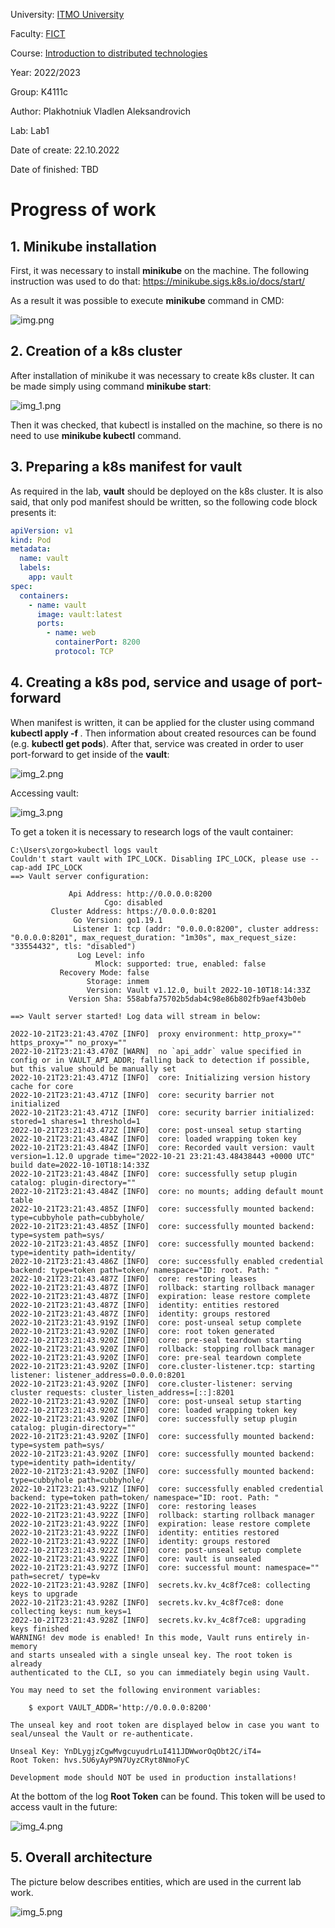 University: [ITMO University](https://itmo.ru/ru/)

Faculty: [FICT](https://fict.itmo.ru)

Course: [Introduction to distributed technologies](https://github.com/itmo-ict-faculty/introduction-to-distributed-technologies)

Year: 2022/2023

Group: K4111c

Author: Plakhotniuk Vladlen Aleksandrovich

Lab: Lab1

Date of create: 22.10.2022

Date of finished: TBD

# Progress of work
## 1. Minikube installation
First, it was necessary to install **minikube** on the machine.
The following instruction was used to do that: 
https://minikube.sigs.k8s.io/docs/start/

As a result it was possible to execute **minikube** command in CMD:

![img.png](resources/img.png)

## 2. Creation of a k8s cluster
After installation of minikube it was necessary to create k8s cluster.
It can be made simply using command **minikube start**:

![img_1.png](resources/img_1.png)

Then it was checked, that kubectl is installed on the machine, so 
there is no need to use **minikube kubectl** command.

## 3. Preparing a k8s manifest for vault
As required in the lab, **vault** should be deployed on the k8s cluster.
It is also said, that only pod manifest should be written, so the following
code block presents it:

```yaml
apiVersion: v1
kind: Pod
metadata:
  name: vault
  labels:
    app: vault
spec:
  containers:
    - name: vault
      image: vault:latest
      ports:
        - name: web
          containerPort: 8200
          protocol: TCP
```

## 4. Creating a k8s pod, service and usage of port-forward
When manifest is written, it can be applied for the cluster using command **kubectl apply -f <file>**.
Then information about created resources can be found (e.g. **kubectl get pods**).
After that, service was created in order to user port-forward to get inside of the **vault**:

![img_2.png](resources/img_2.png)

Accessing vault:

![img_3.png](resources/img_3.png)

To get a token it is necessary to research logs of the vault container:
```
C:\Users\zorgo>kubectl logs vault
Couldn't start vault with IPC_LOCK. Disabling IPC_LOCK, please use --cap-add IPC_LOCK
==> Vault server configuration:

             Api Address: http://0.0.0.0:8200
                     Cgo: disabled
         Cluster Address: https://0.0.0.0:8201
              Go Version: go1.19.1
              Listener 1: tcp (addr: "0.0.0.0:8200", cluster address: "0.0.0.0:8201", max_request_duration: "1m30s", max_request_size: "33554432", tls: "disabled")
               Log Level: info
                   Mlock: supported: true, enabled: false
           Recovery Mode: false
                 Storage: inmem
                 Version: Vault v1.12.0, built 2022-10-10T18:14:33Z
             Version Sha: 558abfa75702b5dab4c98e86b802fb9aef43b0eb

==> Vault server started! Log data will stream in below:

2022-10-21T23:21:43.470Z [INFO]  proxy environment: http_proxy="" https_proxy="" no_proxy=""
2022-10-21T23:21:43.470Z [WARN]  no `api_addr` value specified in config or in VAULT_API_ADDR; falling back to detection if possible, but this value should be manually set
2022-10-21T23:21:43.471Z [INFO]  core: Initializing version history cache for core
2022-10-21T23:21:43.471Z [INFO]  core: security barrier not initialized
2022-10-21T23:21:43.471Z [INFO]  core: security barrier initialized: stored=1 shares=1 threshold=1
2022-10-21T23:21:43.472Z [INFO]  core: post-unseal setup starting
2022-10-21T23:21:43.484Z [INFO]  core: loaded wrapping token key
2022-10-21T23:21:43.484Z [INFO]  core: Recorded vault version: vault version=1.12.0 upgrade time="2022-10-21 23:21:43.48438443 +0000 UTC" build date=2022-10-10T18:14:33Z
2022-10-21T23:21:43.484Z [INFO]  core: successfully setup plugin catalog: plugin-directory=""
2022-10-21T23:21:43.484Z [INFO]  core: no mounts; adding default mount table
2022-10-21T23:21:43.485Z [INFO]  core: successfully mounted backend: type=cubbyhole path=cubbyhole/
2022-10-21T23:21:43.485Z [INFO]  core: successfully mounted backend: type=system path=sys/
2022-10-21T23:21:43.485Z [INFO]  core: successfully mounted backend: type=identity path=identity/
2022-10-21T23:21:43.486Z [INFO]  core: successfully enabled credential backend: type=token path=token/ namespace="ID: root. Path: "
2022-10-21T23:21:43.487Z [INFO]  core: restoring leases
2022-10-21T23:21:43.487Z [INFO]  rollback: starting rollback manager
2022-10-21T23:21:43.487Z [INFO]  expiration: lease restore complete
2022-10-21T23:21:43.487Z [INFO]  identity: entities restored
2022-10-21T23:21:43.487Z [INFO]  identity: groups restored
2022-10-21T23:21:43.919Z [INFO]  core: post-unseal setup complete
2022-10-21T23:21:43.920Z [INFO]  core: root token generated
2022-10-21T23:21:43.920Z [INFO]  core: pre-seal teardown starting
2022-10-21T23:21:43.920Z [INFO]  rollback: stopping rollback manager
2022-10-21T23:21:43.920Z [INFO]  core: pre-seal teardown complete
2022-10-21T23:21:43.920Z [INFO]  core.cluster-listener.tcp: starting listener: listener_address=0.0.0.0:8201
2022-10-21T23:21:43.920Z [INFO]  core.cluster-listener: serving cluster requests: cluster_listen_address=[::]:8201
2022-10-21T23:21:43.920Z [INFO]  core: post-unseal setup starting
2022-10-21T23:21:43.920Z [INFO]  core: loaded wrapping token key
2022-10-21T23:21:43.920Z [INFO]  core: successfully setup plugin catalog: plugin-directory=""
2022-10-21T23:21:43.920Z [INFO]  core: successfully mounted backend: type=system path=sys/
2022-10-21T23:21:43.920Z [INFO]  core: successfully mounted backend: type=identity path=identity/
2022-10-21T23:21:43.920Z [INFO]  core: successfully mounted backend: type=cubbyhole path=cubbyhole/
2022-10-21T23:21:43.921Z [INFO]  core: successfully enabled credential backend: type=token path=token/ namespace="ID: root. Path: "
2022-10-21T23:21:43.922Z [INFO]  core: restoring leases
2022-10-21T23:21:43.922Z [INFO]  rollback: starting rollback manager
2022-10-21T23:21:43.922Z [INFO]  expiration: lease restore complete
2022-10-21T23:21:43.922Z [INFO]  identity: entities restored
2022-10-21T23:21:43.922Z [INFO]  identity: groups restored
2022-10-21T23:21:43.922Z [INFO]  core: post-unseal setup complete
2022-10-21T23:21:43.922Z [INFO]  core: vault is unsealed
2022-10-21T23:21:43.927Z [INFO]  core: successful mount: namespace="" path=secret/ type=kv
2022-10-21T23:21:43.928Z [INFO]  secrets.kv.kv_4c8f7ce8: collecting keys to upgrade
2022-10-21T23:21:43.928Z [INFO]  secrets.kv.kv_4c8f7ce8: done collecting keys: num_keys=1
2022-10-21T23:21:43.928Z [INFO]  secrets.kv.kv_4c8f7ce8: upgrading keys finished
WARNING! dev mode is enabled! In this mode, Vault runs entirely in-memory
and starts unsealed with a single unseal key. The root token is already
authenticated to the CLI, so you can immediately begin using Vault.

You may need to set the following environment variables:

    $ export VAULT_ADDR='http://0.0.0.0:8200'

The unseal key and root token are displayed below in case you want to
seal/unseal the Vault or re-authenticate.

Unseal Key: YnDLygjzCgwMvgcuyudrLuI411JDWworOqObt2C/iT4=
Root Token: hvs.5U6yAyP9N7UyzCRyt8NmoFyC

Development mode should NOT be used in production installations!
```

At the bottom of the log **Root Token** can be found. This token will be used to access vault in the future:

![img_4.png](resources/img_4.png)

## 5. Overall architecture
The picture below describes entities, which are used in the current lab work.

![img_5.png](resources/img_5.png)